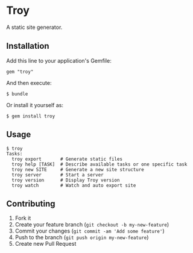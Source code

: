 # Troy

A static site generator.

## Installation

Add this line to your application's Gemfile:

    gem "troy"

And then execute:

    $ bundle

Or install it yourself as:

    $ gem install troy

## Usage

    $ troy
    Tasks:
      troy export       # Generate static files
      troy help [TASK]  # Describe available tasks or one specific task
      troy new SITE     # Generate a new site structure
      troy server       # Start a server
      troy version      # Display Troy version
      troy watch        # Watch and auto export site

## Contributing

1. Fork it
2. Create your feature branch (`git checkout -b my-new-feature`)
3. Commit your changes (`git commit -am 'Add some feature'`)
4. Push to the branch (`git push origin my-new-feature`)
5. Create new Pull Request
